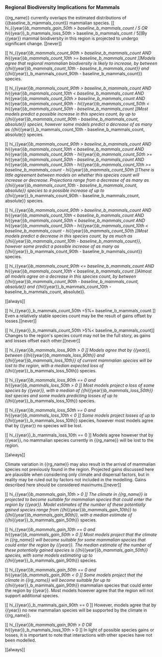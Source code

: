 
### Regional Biodiversity Implications for Mammals

{{rg_name}} currently overlaps the estimated distributions of {{baseline_b_mammals_count}} mammalian species.  [[ hi_{{year}}_b_mammals_gain_50th > baseline_b_mammals_count / 5 OR hi_{{year}}_b_mammals_loss_50th > baseline_b_mammals_count / 5]]By {{year}} mammal biodiversity in this region is projected to undergo significant change. [[never]]

[[  hi_{{year}}_b_mammals_count_90th > baseline_b_mammals_count
AND hi_{{year}}_b_mammals_count_10th >= baseline_b_mammals_count ]]Models agree that regional mammalian biodiversity is likely to increase, by between {{hi_{{year}}_b_mammals_count_10th - baseline_b_mammals_count}} and {{hi_{{year}}_b_mammals_count_90th - baseline_b_mammals_count}} species.

[[  hi_{{year}}_b_mammals_count_90th > baseline_b_mammals_count
AND hi_{{year}}_b_mammals_count_10th < baseline_b_mammals_count
AND hi_{{year}}_b_mammals_count_50th > baseline_b_mammals_count
AND hi_{{year}}_b_mammals_count_90th - hi_{{year}}_b_mammals_count_50th < hi_{{year}}_b_mammals_count_50th - baseline_b_mammals_count
]]Most models predict a possible increase in this species count, by up to {{hi_{{year}}_b_mammals_count_90th - baseline_b_mammals_count, absolute}} species, however some models predict a decrease of as many as {{hi_{{year}}_b_mammals_count_10th - baseline_b_mammals_count, absolute}} species.

[[  hi_{{year}}_b_mammals_count_90th > baseline_b_mammals_count
AND hi_{{year}}_b_mammals_count_10th < baseline_b_mammals_count
AND hi_{{year}}_b_mammals_count_90th - hi_{{year}}_b_mammals_count_50th >= hi_{{year}}_b_mammals_count_50th - baseline_b_mammals_count
AND hi_{{year}}_b_mammals_count_50th - hi_{{year}}_b_mammals_count_10th >= baseline_b_mammals_count - hi_{{year}}_b_mammals_count_50th
]]There is little agreement between models on whether this species count will increase or decrease. Projections range from a decrease of as many as {{hi_{{year}}_b_mammals_count_10th - baseline_b_mammals_count, absolute}} species to a possible increase of up to {{hi_{{year}}_b_mammals_count_90th - baseline_b_mammals_count, absolute}} species.

[[  hi_{{year}}_b_mammals_count_90th > baseline_b_mammals_count
AND hi_{{year}}_b_mammals_count_10th < baseline_b_mammals_count
AND hi_{{year}}_b_mammals_count_50th < baseline_b_mammals_count
AND hi_{{year}}_b_mammals_count_50th - hi_{{year}}_b_mammals_count_10th < baseline_b_mammals_count - hi_{{year}}_b_mammals_count_50th
]]Most models predict a decrease in this species count, by as much as {{hi_{{year}}_b_mammals_count_10th - baseline_b_mammals_count}}, however some predict a possible increase of as many as {{hi_{{year}}_b_mammals_count_90th - baseline_b_mammals_count}} species.

[[  hi_{{year}}_b_mammals_count_90th <= baseline_b_mammals_count
AND hi_{{year}}_b_mammals_count_10th < baseline_b_mammals_count
]]Almost all models agree on a decrease in this species count, by between {{hi_{{year}}_b_mammals_count_90th - baseline_b_mammals_count, absolute}} and {{hi_{{year}}_b_mammals_count_10th - baseline_b_mammals_count, absolute}}.

[[always]]

[[ hi_{{year}}_b_mammals_count_50th =5%= baseline_b_mammals_count ]]
Even a relatively stable species count may be the result of gains offset by losses.[[never]]

[[ hi_{{year}}_b_mammals_count_50th >5%< baseline_b_mammals_count]]
Changes to the region's species count may not be the full story, as gains and losses offset each other.[[never]]

[[ hi_{{year}}_b_mammals_loss_90th > 0 ]]
Models agree that by {{year}}, between {{hi_{{year}}_b_mammals_loss_90th}} and {{hi_{{year}}_b_mammals_loss_10th}} of current mammalian species will be lost to the region, with a median expected loss of {{hi_{{year}}_b_mammals_loss_50th}} species.

[[  hi_{{year}}_b_mammals_loss_90th == 0
and hi_{{year}}_b_mammals_loss_50th > 0 ]]
Most models project a loss of some species by {{year}}, with a median of {{hi_{{year}}_b_mammals_loss_50th}} lost species and some models predicting losses of up to {{hi_{{year}}_b_mammals_loss_10th}} species.

[[ hi_{{year}}_b_mammals_loss_50th == 0 and hi_{{year}}_b_mammals_loss_10th < 0 ]]
Some models project losses of up to {{hi_{{year}}_b_mammals_loss_10th}} species, however most models agree that by {{year}} no species will be lost.

[[ hi_{{year}}_b_mammals_loss_10th == 0 ]]
Models agree however that by {{year}}, no mammalian species currently in {{rg_name}} will be lost to the region.

[[always]]

Climate variation in {{rg_name}} may also result in the arrival of mammalian species not previously found in the region.  Projected gains discussed here are plausible when considering only climate and dispersal factors, but in reality may be ruled out by factors not included in the modelling.  Gains described here should be considered maximums.[[never]]


[[ hi_{{year}}_b_mammals_gain_10th > 0 ]]
The climate in {{rg_name}} is projected to become suitable for mammalian species that could enter the region by {{year}}.  Model estimates of the number of these potentially gained species range from {{hi_{{year}}_b_mammals_gain_10th}} to {{hi_{{year}}_b_mammals_gain_90th}}, with a median estimate of {{hi_{{year}}_b_mammals_gain_50th}} species.

[[  hi_{{year}}_b_mammals_gain_10th == 0
and hi_{{year}}_b_mammals_gain_50th > 0 ]]
Most models project that the climate in {{rg_name}} will become suitable for some mammalian species that could enter the region by {{year}}.  The median estimate of the number of these potentially gained species is {{hi_{{year}}_b_mammals_gain_50th}} species, with some models estimating up to {{hi_{{year}}_b_mammals_gain_90th}} species.

[[ hi_{{year}}_b_mammals_gain_50th == 0 and hi_{{year}}_b_mammals_gain_90th < 0 ]]
Some models project that the climate in {{rg_name}} will become suitable for up to {{hi_{{year}}_b_mammals_gain_90th}} mammalian species that could enter the region by {{year}}.  Most models however agree that the region will not support additional species.

[[ hi_{{year}}_b_mammals_gain_90th == 0 ]]
However, models agree that by {{year}} no new mammalian species will be supported by the climate in {{rg_name}}.

[[ hi_{{year}}_b_mammals_gain_90th > 0 OR hi_{{year}}_b_mammals_loss_10th > 0 ]]
In light of possible species gains or losses, it is important to note that interactions with other species have not been modelled.

[[always]]

